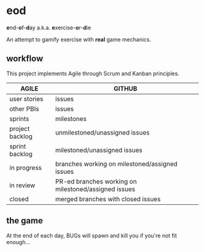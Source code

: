 # eod
**e**nd-**o**f-**d**ay a.k.a. **e**xercise-**o**r-**d**ie

An attempt to gamify exercise with **real** game mechanics.


## workflow

This project implements Agile through Scrum and Kanban principles.

| **AGILE**       | **GITHUB**                                            |
| --------------- | ----------------------------------------------------- |
| user stories    | issues                                                |
| other PBIs      | issues                                                |
| sprints         | milestones                                            |
| project backlog | unmilestoned/unassigned issues                        |
| sprint backlog  | milestoned/unassigned issues                          |
| in progress     | branches working on milestoned/assigned issues        |
| in review       | PR-ed branches working on milestoned/assigned issues  |
| closed          | merged branches with closed issues                    |

## the game
At the end of each day, BUGs will spawn and kill you if you're not fit enough...
